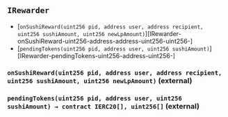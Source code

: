 ## <span id="IRewarder"></span> `IRewarder`



- [`onSushiReward(uint256 pid, address user, address recipient, uint256 sushiAmount, uint256 newLpAmount)`][IRewarder-onSushiReward-uint256-address-address-uint256-uint256-]
- [`pendingTokens(uint256 pid, address user, uint256 sushiAmount)`][IRewarder-pendingTokens-uint256-address-uint256-]
### <span id="IRewarder-onSushiReward-uint256-address-address-uint256-uint256-"></span> `onSushiReward(uint256 pid, address user, address recipient, uint256 sushiAmount, uint256 newLpAmount)` (external)



### <span id="IRewarder-pendingTokens-uint256-address-uint256-"></span> `pendingTokens(uint256 pid, address user, uint256 sushiAmount) → contract IERC20[], uint256[]` (external)



